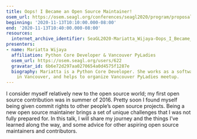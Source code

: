 ```yaml
---
title: Oops! I Became an Open Source Maintainer!
osem_url: https://osem.seagl.org/conferences/seagl2020/program/proposals/725
beginning: '2020-11-13T10:10:00.000-08:00'
end: '2020-11-13T10:40:00.000-08:00'
resources:
  internet_archive_identifier: SeaGL2020-Mariatta_Wijaya-Oops_I_Became_an_Open_Source_Maintainer
presenters:
- name: Mariatta Wijaya
  affiliation: Python Core Developer & Vancouver PyLadies
  osem_url: https://osem.seagl.org/users/622
  gravatar_id: 6b6e72d297aa0270654a0d4575f1287e
  biography: Mariatta is a Python Core Developer. She works as a software engineer
    in Vancouver, and helps to organize Vancouver PyLadies meetup.
---
```


I consider myself relatively new to the open source world; my first open source contribution was in summer of 2016. Pretty soon I found myself being given commit rights to other people’s open source projects. Being a new open source maintainer brings a set of unique challenges that I was not fully prepared for. In this talk, I will share my journey and the things I’ve learned along the way, and some advice for other aspiring open source maintainers and contributors.
